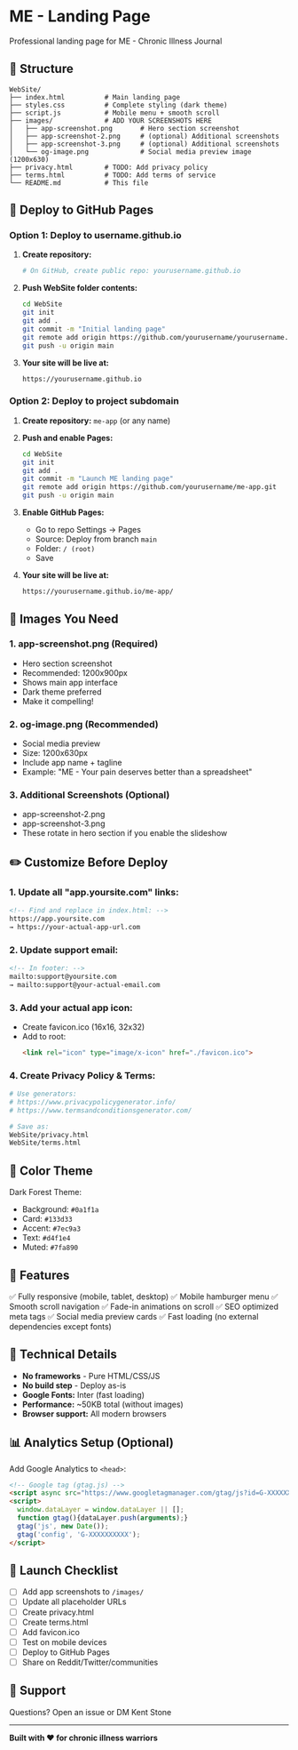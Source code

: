 # ME - Landing Page

Professional landing page for ME - Chronic Illness Journal

## 📁 Structure

```
WebSite/
├── index.html          # Main landing page
├── styles.css          # Complete styling (dark theme)
├── script.js           # Mobile menu + smooth scroll
├── images/             # ADD YOUR SCREENSHOTS HERE
│   ├── app-screenshot.png       # Hero section screenshot
│   ├── app-screenshot-2.png     # (optional) Additional screenshots
│   ├── app-screenshot-3.png     # (optional) Additional screenshots
│   └── og-image.png             # Social media preview image (1200x630)
├── privacy.html        # TODO: Add privacy policy
├── terms.html          # TODO: Add terms of service
└── README.md           # This file
```

## 🚀 Deploy to GitHub Pages

### Option 1: Deploy to username.github.io

1. **Create repository:**
   ```bash
   # On GitHub, create public repo: yourusername.github.io
   ```

2. **Push WebSite folder contents:**
   ```bash
   cd WebSite
   git init
   git add .
   git commit -m "Initial landing page"
   git remote add origin https://github.com/yourusername/yourusername.github.io.git
   git push -u origin main
   ```

3. **Your site will be live at:**
   ```
   https://yourusername.github.io
   ```

### Option 2: Deploy to project subdomain

1. **Create repository:** `me-app` (or any name)

2. **Push and enable Pages:**
   ```bash
   cd WebSite
   git init
   git add .
   git commit -m "Launch ME landing page"
   git remote add origin https://github.com/yourusername/me-app.git
   git push -u origin main
   ```

3. **Enable GitHub Pages:**
   - Go to repo Settings → Pages
   - Source: Deploy from branch `main`
   - Folder: `/ (root)`
   - Save

4. **Your site will be live at:**
   ```
   https://yourusername.github.io/me-app/
   ```

## 📸 Images You Need

### 1. **app-screenshot.png** (Required)
- Hero section screenshot
- Recommended: 1200x900px
- Shows main app interface
- Dark theme preferred
- Make it compelling!

### 2. **og-image.png** (Recommended)
- Social media preview
- Size: 1200x630px
- Include app name + tagline
- Example: "ME - Your pain deserves better than a spreadsheet"

### 3. **Additional Screenshots** (Optional)
- app-screenshot-2.png
- app-screenshot-3.png
- These rotate in hero section if you enable the slideshow

## ✏️ Customize Before Deploy

### 1. Update all "app.yoursite.com" links:
```html
<!-- Find and replace in index.html: -->
https://app.yoursite.com
→ https://your-actual-app-url.com
```

### 2. Update support email:
```html
<!-- In footer: -->
mailto:support@yoursite.com
→ mailto:support@your-actual-email.com
```

### 3. Add your actual app icon:
- Create favicon.ico (16x16, 32x32)
- Add to root:
  ```html
  <link rel="icon" type="image/x-icon" href="./favicon.ico">
  ```

### 4. Create Privacy Policy & Terms:
```bash
# Use generators:
# https://www.privacypolicygenerator.info/
# https://www.termsandconditionsgenerator.com/

# Save as:
WebSite/privacy.html
WebSite/terms.html
```

## 🎨 Color Theme

Dark Forest Theme:
- Background: `#0a1f1a`
- Card: `#133d33`
- Accent: `#7ec9a3`
- Text: `#d4f1e4`
- Muted: `#7fa890`

## 📱 Features

✅ Fully responsive (mobile, tablet, desktop)
✅ Mobile hamburger menu
✅ Smooth scroll navigation
✅ Fade-in animations on scroll
✅ SEO optimized meta tags
✅ Social media preview cards
✅ Fast loading (no external dependencies except fonts)

## 🔧 Technical Details

- **No frameworks** - Pure HTML/CSS/JS
- **No build step** - Deploy as-is
- **Google Fonts:** Inter (fast loading)
- **Performance:** ~50KB total (without images)
- **Browser support:** All modern browsers

## 📊 Analytics Setup (Optional)

Add Google Analytics to `<head>`:
```html
<!-- Google tag (gtag.js) -->
<script async src="https://www.googletagmanager.com/gtag/js?id=G-XXXXXXXXXX"></script>
<script>
  window.dataLayer = window.dataLayer || [];
  function gtag(){dataLayer.push(arguments);}
  gtag('js', new Date());
  gtag('config', 'G-XXXXXXXXXX');
</script>
```

## 🎯 Launch Checklist

- [ ] Add app screenshots to `/images/`
- [ ] Update all placeholder URLs
- [ ] Create privacy.html
- [ ] Create terms.html
- [ ] Add favicon.ico
- [ ] Test on mobile devices
- [ ] Deploy to GitHub Pages
- [ ] Share on Reddit/Twitter/communities

## 💬 Support

Questions? Open an issue or DM Kent Stone

---

**Built with ❤️ for chronic illness warriors**
